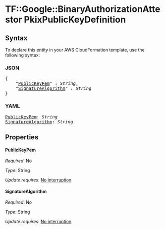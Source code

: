 # TF::Google::BinaryAuthorizationAttestor PkixPublicKeyDefinition

## Syntax

To declare this entity in your AWS CloudFormation template, use the following syntax:

### JSON

<pre>
{
    "<a href="#publickeypem" title="PublicKeyPem">PublicKeyPem</a>" : <i>String</i>,
    "<a href="#signaturealgorithm" title="SignatureAlgorithm">SignatureAlgorithm</a>" : <i>String</i>
}
</pre>

### YAML

<pre>
<a href="#publickeypem" title="PublicKeyPem">PublicKeyPem</a>: <i>String</i>
<a href="#signaturealgorithm" title="SignatureAlgorithm">SignatureAlgorithm</a>: <i>String</i>
</pre>

## Properties

#### PublicKeyPem

_Required_: No

_Type_: String

_Update requires_: [No interruption](https://docs.aws.amazon.com/AWSCloudFormation/latest/UserGuide/using-cfn-updating-stacks-update-behaviors.html#update-no-interrupt)

#### SignatureAlgorithm

_Required_: No

_Type_: String

_Update requires_: [No interruption](https://docs.aws.amazon.com/AWSCloudFormation/latest/UserGuide/using-cfn-updating-stacks-update-behaviors.html#update-no-interrupt)

